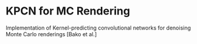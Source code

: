 # KPCN for MC Rendering
Implementation of Kernel-predicting convolutional networks for denoising Monte Carlo renderings [Bako et al.]
